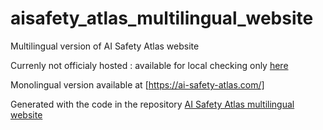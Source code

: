 # aisafety_atlas_multilingual_website
Multilingual version of AI Safety Atlas website 

Currenly not officialy hosted : available for local checking only [here](https://centresecuriteia.github.io/)

Monolingual version available at [https://ai-safety-atlas.com/]

Generated with the code in the repository [AI Safety Atlas multilingual website](https://github.com/CentreSecuriteIA/aisafety_atlas_multilingual)